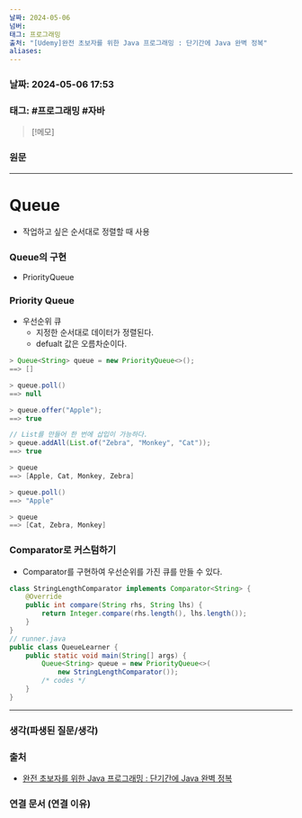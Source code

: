 ```yaml
---
날짜: 2024-05-06
넘버: 
태그: 프로그래밍
출처: "[Udemy]완전 초보자를 위한 Java 프로그래밍 : 단기간에 Java 완벽 정복"
aliases:
---
```

### 날짜:  2024-05-06 17:53

### 태그:  #프로그래밍 #자바

>[!메모]
>

### 원문
---
# Queue
- 작업하고 싶은 순서대로 정렬할 때 사용
### Queue의 구현
- PriorityQueue
### Priority Queue
- 우선순위 큐
	- 지정한 순서대로 데이터가 정렬된다.
	- defualt 값은 오름차순이다.
```java
> Queue<String> queue = new PriorityQueue<>();
==> [] 

> queue.poll()
==> null

> queue.offer("Apple");
==> true

// List를 만들어 한 번에 삽입이 가능하다.
> queue.addAll(List.of("Zebra", "Monkey", "Cat"));
==> true

> queue
==> [Apple, Cat, Monkey, Zebra]

> queue.poll()
==> "Apple"

> queue
==> [Cat, Zebra, Monkey]
```
### Comparator로 커스텀하기
- Comparator를 구현하여 우선순위를 가진 큐를 만들 수 있다.
```java
class StringLengthComparator implements Comparator<String> {
	@Override
	public int compare(String rhs, String lhs) {
		return Integer.compare(rhs.length(), lhs.length());
	}
}
// runner.java
public class QueueLearner {
	public static void main(String[] args) {
		Queue<String> queue = new PriorityQueue<>(
			new StringLengthComparator());
		/* codes */
	}
}
```
---
### 생각(파생된 질문/생각)

### 출처
- [완전 초보자를 위한 Java 프로그래밍 : 단기간에 Java 완벽 정복](https://www.udemy.com/course/best-java-programming/?couponCode=ST6MT42324)

### 연결 문서 (연결 이유)

